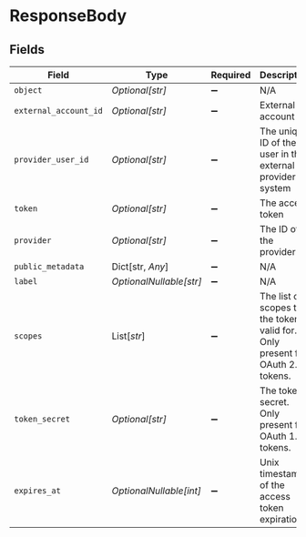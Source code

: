 # ResponseBody


## Fields

| Field                                                                              | Type                                                                               | Required                                                                           | Description                                                                        | Example                                                                            |
| ---------------------------------------------------------------------------------- | ---------------------------------------------------------------------------------- | ---------------------------------------------------------------------------------- | ---------------------------------------------------------------------------------- | ---------------------------------------------------------------------------------- |
| `object`                                                                           | *Optional[str]*                                                                    | :heavy_minus_sign:                                                                 | N/A                                                                                | oauth_access_token                                                                 |
| `external_account_id`                                                              | *Optional[str]*                                                                    | :heavy_minus_sign:                                                                 | External account ID                                                                | external_account_456                                                               |
| `provider_user_id`                                                                 | *Optional[str]*                                                                    | :heavy_minus_sign:                                                                 | The unique ID of the user in the external provider's system                        | provider_user_789                                                                  |
| `token`                                                                            | *Optional[str]*                                                                    | :heavy_minus_sign:                                                                 | The access token                                                                   | access_token_123                                                                   |
| `provider`                                                                         | *Optional[str]*                                                                    | :heavy_minus_sign:                                                                 | The ID of the provider                                                             | oauth_google                                                                       |
| `public_metadata`                                                                  | Dict[str, *Any*]                                                                   | :heavy_minus_sign:                                                                 | N/A                                                                                | {}                                                                                 |
| `label`                                                                            | *OptionalNullable[str]*                                                            | :heavy_minus_sign:                                                                 | N/A                                                                                | Primary account                                                                    |
| `scopes`                                                                           | List[*str*]                                                                        | :heavy_minus_sign:                                                                 | The list of scopes that the token is valid for.<br/>Only present for OAuth 2.0 tokens. | [<br/>"email",<br/>"profile"<br/>]                                                 |
| `token_secret`                                                                     | *Optional[str]*                                                                    | :heavy_minus_sign:                                                                 | The token secret. Only present for OAuth 1.0 tokens.                               | token_secret_xyz                                                                   |
| `expires_at`                                                                       | *OptionalNullable[int]*                                                            | :heavy_minus_sign:                                                                 | Unix timestamp of the access token expiration.                                     |                                                                                    |